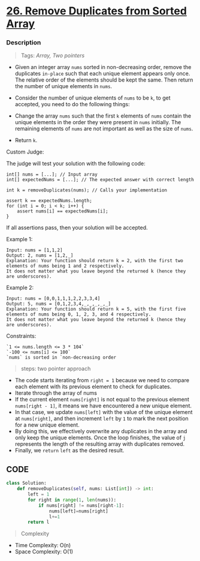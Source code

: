 # <a href="https://leetcode.com/problems/remove-duplicates-from-sorted-array/?envType=study-plan-v2&envId=top-interview-150">26. Remove Duplicates from Sorted Array</a>

### Description

> Tags: *Array, Two pointers*

- Given an integer array `nums` sorted in non-decreasing order, remove the duplicates `in-place` such that each unique element appears only once. The relative order of the elements should be kept the same. Then return the number of unique elements in `nums`.

- Consider the number of unique elements of `nums` to be `k`, to get accepted, you need to do the following things:

- Change the array `nums` such that the first `k` elements of `nums` contain the unique elements in the order they were present in `nums` initially. The remaining elements of `nums` are not important as well as the size of `nums`.

- Return `k`.

Custom Judge:

The judge will test your solution with the following code:

```
int[] nums = [...]; // Input array
int[] expectedNums = [...]; // The expected answer with correct length

int k = removeDuplicates(nums); // Calls your implementation

assert k == expectedNums.length;
for (int i = 0; i < k; i++) {
    assert nums[i] == expectedNums[i];
}
```
If all assertions pass, then your solution will be accepted.


 
Example 1:
```
Input: nums = [1,1,2]
Output: 2, nums = [1,2,_]
Explanation: Your function should return k = 2, with the first two elements of nums being 1 and 2 respectively.
It does not matter what you leave beyond the returned k (hence they are underscores).
```
Example 2:
```
Input: nums = [0,0,1,1,1,2,2,3,3,4]
Output: 5, nums = [0,1,2,3,4,_,_,_,_,_]
Explanation: Your function should return k = 5, with the first five elements of nums being 0, 1, 2, 3, and 4 respectively.
It does not matter what you leave beyond the returned k (hence they are underscores).
```

Constraints:
```
`1 <= nums.length <= 3 * 104`
`-100 <= nums[i] <= 100`
`nums` is sorted in `non-decreasing order
```

> steps: two pointer approach

- The code starts iterating from `right = 1` because we need to compare each element with its previous element to 
    check for duplicates.
- Iterate through the array of nums
- If the current element `nums[right]` is not equal to the previous element `nums[right - 1]`, it means we have encountered
    a new unique element.
- In that case, we update `nums[left]` with the value of the unique element at `nums[right]`, and then increment `left` by `1` to mark the next position for a new unique element.
- By doing this, we effectively overwrite any duplicates in the array and only keep the unique elements.
    Once the loop finishes, the value of `j` represents the length of the resulting array with duplicates removed.
- Finally, we `return` `left` as the desired result.

## CODE
```python
class Solution:
    def removeDuplicates(self, nums: List[int]) -> int:
        left = 1
        for right in range(1, len(nums)):
            if nums[right] != nums[right-1]:
                nums[left]=nums[right]
                l+=1
        return l   
```

> Complexity
- Time Complexity: O(n)
- Space Complexity: O(1)
